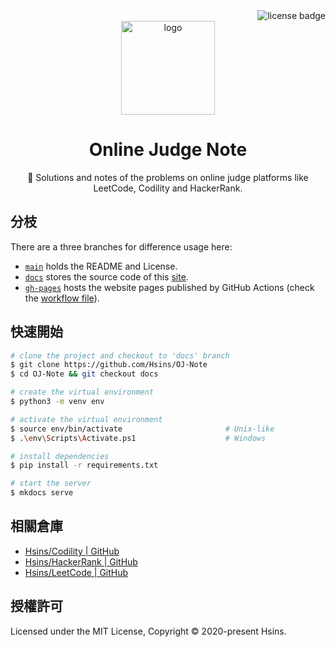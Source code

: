 <!-- badges -->
<div style="text-align: right">
  <img src="https://img.shields.io/github/license/Hsins/OJ-Note.svg?style=flat-square" alt="license badge">
</div>

<!-- logo, title and description -->
<div style="text-align: center">
  <img style="height: 150px" src="https://camo.githubusercontent.com/04634d2289fd4ac8767e74607f2328c3a781e1344fd9292967ed29f1dccff1f7/68747470733a2f2f692e696d6775722e636f6d2f6f50436462414d2e706e67" alt="logo">
  <h1>Online Judge Note</h1>
  <p>📝 Solutions and notes of the problems on online judge platforms like LeetCode, Codility and HackerRank.</p>
</div>

## 分枝

There are a three branches for difference usage here:

- [`main`](https://github.com/Hsins/OJ-Note/tree/main) holds the README and License.
- [`docs`](https://github.com/Hsins/OJ-Note/tree/docs) stores the source code of this [site](https://hsins.github.io/OJ-Note/).
- [`gh-pages`](https://github.com/Hsins/OJ-Note/tree/gh-pages) hosts the website pages published by GitHub Actions (check the [workflow file](https://github.com/Hsins/OJ-Note/blob/docs/.github/workflows/site-deployment.yml)).

## 快速開始

``` bash
# clone the project and checkout to 'docs' branch
$ git clone https://github.com/Hsins/OJ-Note
$ cd OJ-Note && git checkout docs

# create the virtual environment
$ python3 -m venv env

# activate the virtual environment
$ source env/bin/activate                       # Unix-like
$ .\env\Scripts\Activate.ps1                    # Windows

# install dependencies
$ pip install -r requirements.txt

# start the server
$ mkdocs serve
```

## 相關倉庫

- [Hsins/Codility | GitHub](https://github.com/Hsins/Codility)
- [Hsins/HackerRank | GitHub](https://github.com/Hsins/HackerRank)
- [Hsins/LeetCode | GitHub](https://github.com/Hsins/LeetCode)

## 授權許可

Licensed under the MIT License, Copyright © 2020-present Hsins.
